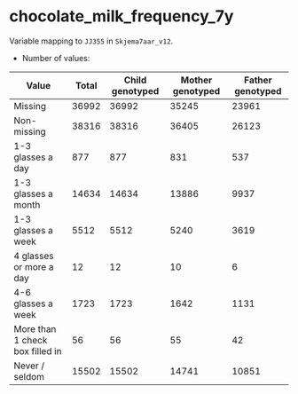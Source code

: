 # chocolate_milk_frequency_7y
Variable mapping to `JJ355` in `Skjema7aar_v12`.
- Number of values:

| Value | Total | Child genotyped | Mother genotyped | Father genotyped |
| ----- | ----- | --------------- | ---------------- | ---------------- |
| Missing | 36992 | 36992 | 35245 | 23961 |
| Non-missing | 38316 | 38316 | 36405 | 26123 |
| 1-3 glasses a day | 877 | 877 | 831 |537 |
| 1-3 glasses a month | 14634 | 14634 | 13886 |9937 |
| 1-3 glasses a week | 5512 | 5512 | 5240 |3619 |
| 4 glasses or more a day | 12 | 12 | 10 |6 |
| 4-6 glasses a week | 1723 | 1723 | 1642 |1131 |
| More than 1 check box filled in | 56 | 56 | 55 |42 |
| Never / seldom | 15502 | 15502 | 14741 |10851 |



